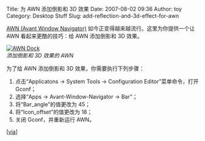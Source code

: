 Title: 为 AWN 添加倒影和 3D 效果
Date: 2007-08-02 09:36
Author: toy
Category: Desktop Stuff
Slug: add-reflection-and-3d-effect-for-awn

[AWN (Avant Window
Navigator)](http://linuxtoy.org/archives/avant-window-navigator.html)
如今正变得越来越流行。这里为你提供一个让 AWN 看起来更酷的技巧：给 AWN
添加倒影和 3D 效果。

[![AWN
Dock](http://i.linuxtoy.org/i/2007/08/awn-dock_s.png)](http://i.linuxtoy.org/i/2007/08/awn-dock.png)  
*添加倒影和 3D 效果的 AWN*

为了给 AWN 添加倒影和 3D 效果，你需要执行下列步骤：

1.  点击“Applicatons → System Tools → Configuration
    Editor”菜单命令，打开 Gconf；
2.  选择“Apps → Avant-Window-Navigator → Bar”；
3.  将“Bar\_angle”的值更改为 45；
4.  将“Icon\_offset”的值更改为 18；
5.  关闭 Gconf，并重新运行 AWN。

[[via](http://issues.foresightlinux.org/confluence/display/newsletter/2007/08/01/Foresight+Linux+Newsletter+Volume+1%2C+Issue+5+%28July+2007%29)]
